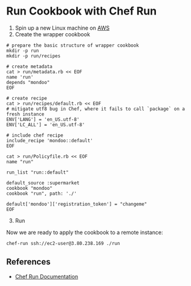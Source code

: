 # Run Cookbook with Chef Run

1. Spin up a new Linux machine on [AWS](https://console.aws.amazon.com/console/home)
2. Create the wrapper cookbook

```
# prepare the basic structure of wrapper cookbook
mkdir -p run
mkdir -p run/recipes

# create metadata
cat > run/metadata.rb << EOF
name 'run'
depends "mondoo"
EOF

# create recipe
cat > run/recipes/default.rb << EOF
# mitigate utf8 bug in Chef, where it fails to call `package` on a fresh instance
ENV['LANG'] = 'en_US.utf-8'
ENV['LC_ALL'] = 'en_US.utf-8'

# include chef recipe
include_recipe 'mondoo::default'
EOF

cat > run/Policyfile.rb << EOF
name "run"

run_list "run::default"

default_source :supermarket
cookbook "mondoo"
cookbook "run", path: './'

default['mondoo']['registration_token'] = "changeme"
EOF
```

3. Run

Now we are ready to apply the cookbook to a remote instance:

```
chef-run ssh://ec2-user@3.80.238.169 ./run
```

## References

- [Chef Run Documentation](https://www.chef.sh/docs/chef-workstation/chef-run-users-guide/)
